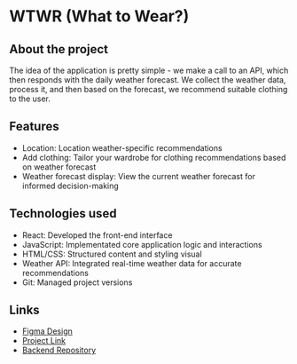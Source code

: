 # WTWR (What to Wear?)

## About the project

The idea of the application is pretty simple - we make a call to an API, which then responds with the daily weather forecast. We collect the weather data, process it, and then based on the forecast, we recommend suitable clothing to the user.

## Features

- Location: Location weather-specific recommendations
- Add clothing: Tailor your wardrobe for clothing recommendations based on weather forecast
- Weather forecast display: View the current weather forecast for informed decision-making

## Technologies used

- React: Developed the front-end interface
- JavaScript: Implementated core application logic and interactions
- HTML/CSS: Structured content and styling visual
- Weather API: Integrated real-time weather data for accurate recommendations
- Git: Managed project versions


## Links

- [Figma Design](https://www.figma.com/design/dQLJwEKasIdspciJAJrCaf/Sprint-11_-WTWR?node-id=311-433&p=f&t=Yfra9kMiQpPIjOBk-0)
- [Project Link](https://valtsan.github.io/se_project_react/)
- [Backend Repository](https://github.com/ValTsan/se_project_express)
